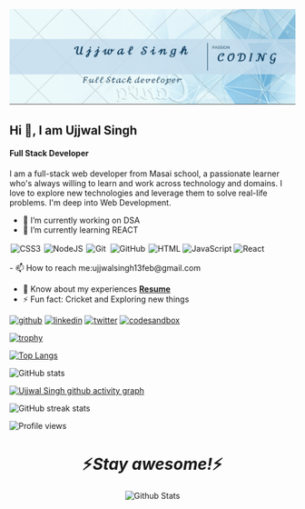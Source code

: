 ![Full Stack Developer](https://github.com/ujjwalsingh13feb/ujjwalsingh13feb/blob/main/MY%20BANNER_u.PNG)
## Hi 👋, I am Ujjwal Singh
#### Full Stack Developer


I am a full-stack web developer from Masai school, a passionate learner who's always willing to learn and work across technology and domains. I love to explore new technologies and leverage them to solve real-life problems. I'm deep into Web Development.



- 🔭 I’m currently working on DSA 
- 🌱 I’m currently learning REACT 
<p align="left">

<img alt="CSS3" src="https://img.shields.io/badge/css3%20-%231572B6.svg?&style=for-the-badge&logo=css3&logoColor=white" style="margin:2px;"/>
<img alt="NodeJS" src="https://img.shields.io/badge/Node.js-339933?logo=node.js&logoColor=white&style=for-the-badge" />
<img alt="Git" src="https://img.shields.io/badge/git%20-%23F05033.svg?&style=for-the-badge&logo=git&logoColor=white" style="margin:2px;"/>
<img alt="GitHub" src="https://img.shields.io/badge/github%20-%23121011.svg?&style=for-the-badge&logo=github&logoColor=white" style="margin:2px;"/>

  <img alt="HTML" src="https://img.shields.io/badge/HTML-E34F26?logo=html5&logoColor=white&style=for-the-badge" />
<img alt="JavaScript" src="https://img.shields.io/badge/JavaScript-F7DF1E?logo=javascript&logoColor=white&style=for-the-badge" />
<img alt="React" src="https://img.shields.io/badge/React-61DAFB?logo=react&logoColor=white&style=for-the-badge" />
</p>
- 📫 How to reach me:ujjwalsingh13feb@gmail.com 
 
- 📄 Know about my experiences **[Resume](https://1drv.ms/b/s!AgqMg4voJpBTbxqPPnkfTLsCIok?e=PkrIg5)**
- ⚡ Fun fact: Cricket and Exploring new things 


[<img src='https://cdn.jsdelivr.net/npm/simple-icons@3.0.1/icons/github.svg' alt='github' height='40'>](https://github.com/ujjwalsingh13feb)  [<img src='https://cdn.jsdelivr.net/npm/simple-icons@3.0.1/icons/linkedin.svg' alt='linkedin' height='40'>](https://www.linkedin.com/in/ujjwalsingh13feb/)  [<img src='https://cdn.jsdelivr.net/npm/simple-icons@3.0.1/icons/twitter.svg' alt='twitter' height='40'>](https://twitter.com/@ujjwal993124921)  [<img src='https://cdn.jsdelivr.net/npm/simple-icons@3.0.1/icons/codesandbox.svg' alt='codesandbox' height='40'>](https://codesandbox.io/u/https://codesandbox.io/u/ujjwalsingh13feb)  

[![trophy](https://github-profile-trophy.vercel.app/?username=ujjwalsingh13feb)](https://github.com/ryo-ma/github-profile-trophy)

[![Top Langs](https://github-readme-stats.vercel.app/api/top-langs/?username=ujjwalsingh13feb)](https://github.com/anuraghazra/github-readme-stats)

![GitHub stats](https://github-readme-stats.vercel.app/api?username=ujjwalsingh13feb&show_icons=true&count_private=true)  

 [![Ujjwal Singh github activity graph](https://github-readme-activity-graph.cyclic.app/graph?username=ujjwalsingh13feb&theme=dracula)](https://github.com/ujjwalsingh13feb)


![GitHub streak stats](https://github-readme-streak-stats.herokuapp.com/?user=ujjwalsingh13feb)  

![Profile views](https://gpvc.arturio.dev/ujjwalsingh13feb)  

<h1 align='center'>⚡️<i>Stay awesome!</i>⚡️</h1>

<p align="center">
        <img src="https://raw.githubusercontent.com/mayhemantt/mayhemantt/Update/svg/Bottom.svg" alt="Github Stats" />
</p>



